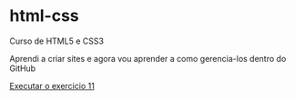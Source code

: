 # html-css
 Curso de HTML5 e CSS3

 Aprendi a criar sites e agora vou aprender a como gerencia-los dentro do GitHub


<a href= "https://gianluccachagas.github.io/html-css/exercicios/ex011/index.html"> Executar o exercicio 11</a>